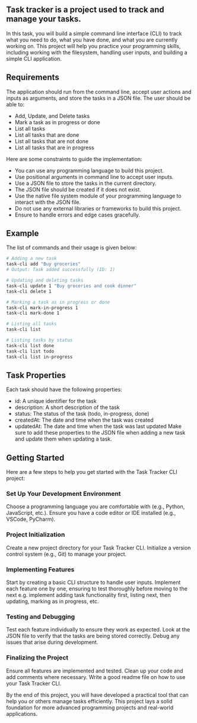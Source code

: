 ## Task tracker is a project used to track and manage your tasks. 
In this task, you will build a simple command line interface (CLI) to track what you need to do, what you have done, and what you are currently working on. This project will help you practice your programming skills, including working with the filesystem, handling user inputs, and building a simple CLI application.

## Requirements
The application should run from the command line, accept user actions and inputs as arguments, and store the tasks in a JSON file. The user should be able to:

- Add, Update, and Delete tasks
- Mark a task as in progress or done
- List all tasks
- List all tasks that are done
- List all tasks that are not done
- List all tasks that are in progress

Here are some constraints to guide the implementation:

- You can use any programming language to build this project.
- Use positional arguments in command line to accept user inputs.
- Use a JSON file to store the tasks in the current directory.
- The JSON file should be created if it does not exist.
- Use the native file system module of your programming language to interact with the JSON file.
- Do not use any external libraries or frameworks to build this project.
- Ensure to handle errors and edge cases gracefully.

## Example
The list of commands and their usage is given below:

```bash
# Adding a new task
task-cli add "Buy groceries"
# Output: Task added successfully (ID: 1)

# Updating and deleting tasks
task-cli update 1 "Buy groceries and cook dinner"
task-cli delete 1

# Marking a task as in progress or done
task-cli mark-in-progress 1
task-cli mark-done 1

# Listing all tasks
task-cli list

# Listing tasks by status
task-cli list done
task-cli list todo
task-cli list in-progress
```

## Task Properties
Each task should have the following properties:

- id: A unique identifier for the task
- description: A short description of the task
- status: The status of the task (todo, in-progress, done)
- createdAt: The date and time when the task was created
- updatedAt: The date and time when the task was last updated
Make sure to add these properties to the JSON file when adding a new task and update them when updating a task.

## Getting Started
Here are a few steps to help you get started with the Task Tracker CLI project:

### Set Up Your Development Environment
Choose a programming language you are comfortable with (e.g., Python, JavaScript, etc.).
Ensure you have a code editor or IDE installed (e.g., VSCode, PyCharm).

### Project Initialization
Create a new project directory for your Task Tracker CLI.
Initialize a version control system (e.g., Git) to manage your project.

### Implementing Features
Start by creating a basic CLI structure to handle user inputs.
Implement each feature one by one, ensuring to test thoroughly before moving to the next e.g. implement adding task functionality first, listing next, then updating, marking as in progress, etc.

### Testing and Debugging
Test each feature individually to ensure they work as expected. Look at the JSON file to verify that the tasks are being stored correctly.
Debug any issues that arise during development.

### Finalizing the Project
Ensure all features are implemented and tested.
Clean up your code and add comments where necessary.
Write a good readme file on how to use your Task Tracker CLI.

By the end of this project, you will have developed a practical tool that can help you or others manage tasks efficiently. This project lays a solid foundation for more advanced programming projects and real-world applications.